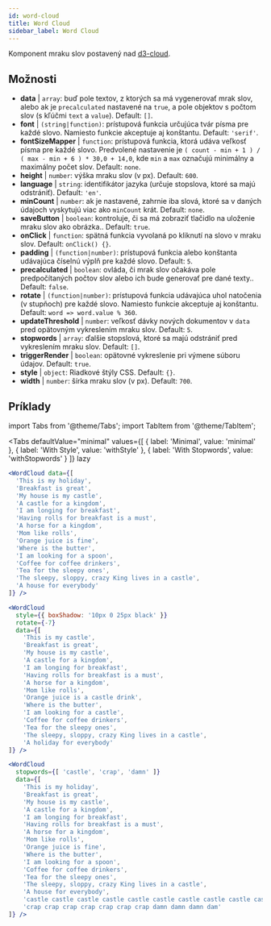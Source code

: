 ```yaml
---
id: word-cloud 
title: Word Cloud
sidebar_label: Word Cloud
---
```


Komponent mraku slov postavený nad [d3-cloud](https://github.com/jasondavies/d3-cloud).

## Možnosti

* __data__ | `array`: buď pole textov, z ktorých sa má vygenerovať mrak slov, alebo ak je `precalculated` nastavené na `true`, a pole objektov s počtom slov (s kľúčmi `text` a `value`). Default: `[]`.
* __font__ | `(string|function)`: prístupová funkcia určujúca tvár písma pre každé slovo. Namiesto funkcie akceptuje aj konštantu. Default: `'serif'`.
* __fontSizeMapper__ | `function`: prístupová funkcia, ktorá udáva veľkosť písma pre každé slovo. Predvolené nastavenie je `( count - min + 1 ) / ( max - min + 6 ) * 30,0 + 14,0`, kde `min` a `max` označujú minimálny a maximálny počet slov. Default: `none`.
* __height__ | `number`: výška mraku slov (v px). Default: `600`.
* __language__ | `string`: identifikátor jazyka (určuje stopslova, ktoré sa majú odstrániť). Default: `'en'`.
* __minCount__ | `number`: ak je nastavené, zahrnie iba slová, ktoré sa v daných údajoch vyskytujú viac ako `minCount` krát. Default: `none`.
* __saveButton__ | `boolean`: kontroluje, či sa má zobraziť tlačidlo na uloženie mraku slov ako obrázka.. Default: `true`.
* __onClick__ | `function`: spätná funkcia vyvolaná po kliknutí na slovo v mraku slov. Default: `onClick() {}`.
* __padding__ | `(function|number)`: prístupová funkcia alebo konštanta udávajúca číselnú výplň pre každé slovo. Default: `5`.
* __precalculated__ | `boolean`: ovláda, či mrak slov očakáva pole predpočítaných počtov slov alebo ich bude generovať pre dané texty.. Default: `false`.
* __rotate__ | `(function|number)`: prístupová funkcia udávajúca uhol natočenia (v stupňoch) pre každé slovo. Namiesto funkcie akceptuje aj konštantu. Default: `word => word.value % 360`.
* __updateThreshold__ | `number`: veľkosť dávky nových dokumentov v `data` pred opätovným vykreslením mraku slov. Default: `5`.
* __stopwords__ | `array`: ďalšie stopslová, ktoré sa majú odstrániť pred vykreslením mraku slov. Default: `[]`.
* __triggerRender__ | `boolean`: opätovné vykreslenie pri výmene súboru údajov. Default: `true`.
* __style__ | `object`: Riadkové štýly CSS. Default: `{}`.
* __width__ | `number`: šírka mraku slov (v px). Default: `700`.


## Príklady

import Tabs from '@theme/Tabs';
import TabItem from '@theme/TabItem';

<Tabs
    defaultValue="minimal"
    values={[
        { label: 'Minimal', value: 'minimal' },
        { label: 'With Style', value: 'withStyle' },
        { label: 'With Stopwords', value: 'withStopwords' }
    ]}
    lazy
>

<TabItem value="minimal">

```jsx live
<WordCloud data={[
  'This is my holiday', 
  'Breakfast is great', 
  'My house is my castle', 
  'A castle for a kingdom', 
  'I am longing for breakfast',
  'Having rolls for breakfast is a must',
  'A horse for a kingdom',
  'Mom like rolls',
  'Orange juice is fine',
  'Where is the butter',
  'I am looking for a spoon',
  'Coffee for coffee drinkers',
  'Tea for the sleepy ones',
  'The sleepy, sloppy, crazy King lives in a castle',
  'A house for everybody'
]} />
```
</TabItem>

<TabItem value="withStyle">

```jsx live
<WordCloud 
  style={{ boxShadow: '10px 0 25px black' }}
  rotate={-7}
  data={[
    'This is my castle', 
    'Breakfast is great', 
    'My house is my castle', 
    'A castle for a kingdom', 
    'I am longing for breakfast',
    'Having rolls for breakfast is a must',
    'A horse for a kingdom',
    'Mom like rolls',
    'Orange juice is a castle drink',
    'Where is the butter',
    'I am looking for a castle',
    'Coffee for coffee drinkers',
    'Tea for the sleepy ones',
    'The sleepy, sloppy, crazy King lives in a castle',
    'A holiday for everybody'
]} />
```
</TabItem>

<TabItem value="withStopwords">

```jsx live
<WordCloud 
  stopwords={[ 'castle', 'crap', 'damn' ]}
  data={[
    'This is my holiday', 
    'Breakfast is great', 
    'My house is my castle', 
    'A castle for a kingdom', 
    'I am longing for breakfast',
    'Having rolls for breakfast is a must',
    'A horse for a kingdom',
    'Mom like rolls',
    'Orange juice is fine',
    'Where is the butter',
    'I am looking for a spoon',
    'Coffee for coffee drinkers',
    'Tea for the sleepy ones',
    'The sleepy, sloppy, crazy King lives in a castle',
    'A house for everybody',
    'castle castle castle castle castle castle castle castle castle castle',
    'crap crap crap crap crap crap crap damn damn damn dam'
]} />
```

</TabItem>

</Tabs>
